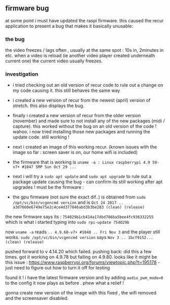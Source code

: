 ## firmware bug

at some point i must have updated the raspi firmware. this caused the recur application to present a bug that makes it basically unusable:

### the bug

the video freezes / lags often , usually at the same spot : 10s in, 2minutes in etc. when a video is reload (ie another video player created underneath current one) the current video usually freezes.

### investigation

- i tried checking out an old version of recur code to rule out a change on my code causing it. this still behaves the same way

- i created a new version of recur from the newest (april) version of stretch. this also displays the bug.

- finally i created a new version of recur from the older version (november) and made sure to not install any of the new packages (midi / capture). this worked without the bug on an old version of the code ! wahoo. i now tried installing those new packages and running the update code. still working !

- next i created an image of this working recur. (known issues with the image so far : screen saver is on, our home wifi is included)

- the firmware that is working is `uname -a : Linux raspberrypi 4.9 59-v7+ #1047 SMP Sun Oct 29 ...`

- next i will try a `sudo apt update` and `sudo apt upgrade` to rule out a package update causing the bug - can confirm its still working after apt upgrades ! must be the firmware :

- the gpu firmware (not sure the exact dif..) is obtained from `sudo /opt/vc/bin/vcgencmd version` and is `Oct 24 2017 .. a3d7660e6749e75e2c4ce4d377846abd3b3be283 (clean) (release) `

the new firmware says its : `754029b1cb414a17dbd786ba5bee4fc936332255` which is what i started typing into `sudo rpi-update 754029b`

now `uname -a` reads `.. 4.9.60-v7+ #1048 .. Fri Nov 3` and the player still works. `sudo /opt/vc/bin/vcgencmd version` says `Nov 3 .. 1bcf9152... (clean) (release)`

pushed forward to v 4.14.20 which failed. pushing back: did this a few times. got it working on 4.9.78 but failing on 4.9.80. looks like it might be this issue : https://www.raspberrypi.org/forums/viewtopic.php?t=195178 - just need to figure out how to turn it off for testing

found it ! i have the latest firmware version and by adding `audio_pwm_mode=0` to the config it now plays as before . phew what a relief ! 

gonna create new version of the image with this fixed , the wifi removed and the screensaver disabled.
